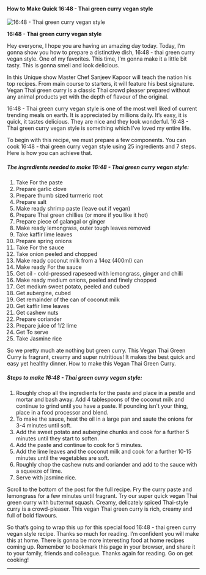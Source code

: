             

#### How to Make Quick 16:48 - Thai green curry vegan style

![16:48 - Thai green curry vegan style](https://img-global.cpcdn.com/recipes/5412f05b2d4a2247/751x532cq70/1648-thai-green-curry-vegan-style-recipe-main-photo.jpg)

**16:48 - Thai green curry vegan style**

Hey everyone, I hope you are having an amazing day today. Today, I’m gonna show you how to prepare a distinctive dish, 16:48 - thai green curry vegan style. One of my favorites. This time, I’m gonna make it a little bit tasty. This is gonna smell and look delicious.

In this Unique show Master Chef Sanjeev Kapoor will teach the nation his top recipes. From main course to starters, it will feature his best signature. Vegan Thai green curry is a classic Thai crowd pleaser prepared without any animal products yet with the depth of flavour of the original.

16:48 - Thai green curry vegan style is one of the most well liked of current trending meals on earth. It is appreciated by millions daily. It’s easy, it is quick, it tastes delicious. They are nice and they look wonderful. 16:48 - Thai green curry vegan style is something which I’ve loved my entire life.

To begin with this recipe, we must prepare a few components. You can cook 16:48 - thai green curry vegan style using 25 ingredients and 7 steps. Here is how you can achieve that.

##### The ingredients needed to make 16:48 - Thai green curry vegan style:

1.  Take For the paste
2.  Prepare garlic clove
3.  Prepare thumb sized turmeric root
4.  Prepare salt
5.  Make ready shrimp paste (leave out if vegan)
6.  Prepare Thai green chillies (or more if you like it hot)
7.  Prepare piece of galangal or ginger
8.  Make ready lemongrass, outer tough leaves removed
9.  Take kaffir lime leaves
10.  Prepare spring onions
11.  Take For the sauce
12.  Take onion peeled and chopped
13.  Make ready coconut milk from a 14oz (400ml) can
14.  Make ready For the sauce
15.  Get oil - cold-pressed rapeseed with lemongrass, ginger and chilli
16.  Make ready medium onions, peeled and finely chopped
17.  Get medium sweet potato, peeled and cubed
18.  Get aubergine, cubed
19.  Get remainder of the can of coconut milk
20.  Get kaffir lime leaves
21.  Get cashew nuts
22.  Prepare coriander
23.  Prepare juice of 1/2 lime
24.  Get To serve
25.  Take Jasmine rice

So we pretty much ate nothing but green curry. This Vegan Thai Green Curry is fragrant, creamy and super nutritious! It makes the best quick and easy yet healthy dinner. How to make this Vegan Thai Green Curry.

##### Steps to make 16:48 - Thai green curry vegan style:

1.  Roughly chop all the ingredients for the paste and place in a pestle and mortar and bash away. Add 4 tablespoons of the coconut milk and continue to grind until you have a paste. If pounding isn't your thing, place in a food processor and blend.
2.  To make the sauce, heat the oil in a large pan and saute the onions for 3-4 minutes until soft.
3.  Add the sweet potato and aubergine chunks and cook for a further 5 minutes until they start to soften.
4.  Add the paste and continue to cook for 5 minutes.
5.  Add the lime leaves and the coconut milk and cook for a further 10-15 minutes until the vegetables are soft.
6.  Roughly chop the cashew nuts and coriander and add to the sauce with a squeeze of lime.
7.  Serve with jasmine rice.

Scroll to the bottom of the post for the full recipe. Fry the curry paste and lemongrass for a few minutes until fragrant. Try our super quick vegan Thai green curry with butternut squash. Creamy, delicately spiced Thai-style curry is a crowd-pleaser. This vegan Thai green curry is rich, creamy and full of bold flavours.

So that’s going to wrap this up for this special food 16:48 - thai green curry vegan style recipe. Thanks so much for reading. I’m confident you will make this at home. There is gonna be more interesting food at home recipes coming up. Remember to bookmark this page in your browser, and share it to your family, friends and colleague. Thanks again for reading. Go on get cooking!

* * *